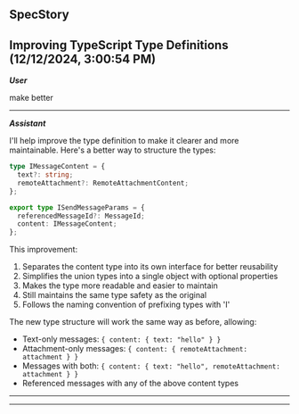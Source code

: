 ## SpecStory

## Improving TypeScript Type Definitions (12/12/2024, 3:00:54 PM)

_**User**_

make better

---

_**Assistant**_

I'll help improve the type definition to make it clearer and more maintainable. Here's a better way to structure the types:

```typescript:features/conversation/hooks/use-send-message.ts
type IMessageContent = {
  text?: string;
  remoteAttachment?: RemoteAttachmentContent;
};

export type ISendMessageParams = {
  referencedMessageId?: MessageId;
  content: IMessageContent;
};
```

This improvement:
1. Separates the content type into its own interface for better reusability
2. Simplifies the union types into a single object with optional properties
3. Makes the type more readable and easier to maintain
4. Still maintains the same type safety as the original
5. Follows the naming convention of prefixing types with 'I'

The new type structure will work the same way as before, allowing:
- Text-only messages: `{ content: { text: "hello" } }`
- Attachment-only messages: `{ content: { remoteAttachment: attachment } }`
- Messages with both: `{ content: { text: "hello", remoteAttachment: attachment } }`
- Referenced messages with any of the above content types

---



---

